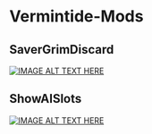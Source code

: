 # Vermintide-Mods

## SaverGrimDiscard

[![IMAGE ALT TEXT HERE](https://img.youtube.com/vi/WfBJQF0tPLc/0.jpg)](https://www.youtube.com/watch?v=WfBJQF0tPLc)

## ShowAISlots

[![IMAGE ALT TEXT HERE](https://img.youtube.com/vi/iV0QpTeL8RY/0.jpg)](https://www.youtube.com/watch?v=iV0QpTeL8RY)


